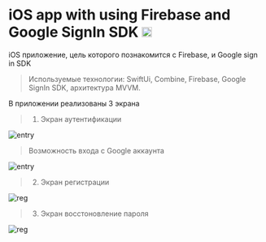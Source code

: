 # iOS app with using Firebase and Google SignIn SDK <img src="https://firebase.google.com/downloads/brand-guidelines/SVG/logo-logomark.svg" width="20" height="20">

iOS приложение, цель которого познакомится с Firebase, и Google sign in SDK

> Используемые технологии: 
SwiftUi, Combine, Firebase, Google SignIn SDK, архитектура MVVM. 

В приложении реализованы 3 экрана

>1. Экран аутентификации

![entry](Gif/Entry.png)

> Возможность входа с Google аккаунта

![entry](Gif/GifGoogleSignIn.gif)

> 2. Экран регистрации

![reg](Gif/GifReg.gif)

> 3. Экран восстоновление пароля

![reg](Gif/GifRestore.gif) 
